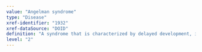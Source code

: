 ```yaml
---
value: "Angelman syndrome"
type: "Disease"
xref-identifier: "1932"
xref-dataSource: "DOID"
definition: "A syndrome that is characterized by delayed development, intellectual disability, severe speech impairment, and problems with movement and balance.|OMIM mapping confirmed by DO. [SN]."
level: "2"
---
```

